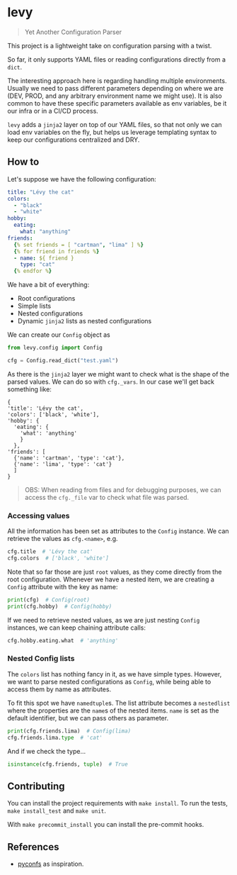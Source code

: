 # levy

> Yet Another Configuration Parser

This project is a lightweight take on configuration parsing with a twist.

So far, it only supports YAML files or reading configurations directly from a `dict`.

The interesting approach here is regarding handling multiple environments. Usually we
need to pass different parameters depending on where we are (DEV, PROD, and any 
arbitrary environment name we might use). It is also common to have these specific parameters
available as env variables, be it our infra or in a CI/CD process.

`levy` adds a `jinja2` layer on top of our YAML files, so that not only we can load
env variables on the fly, but helps us leverage templating syntax to keep
our configurations centralized and DRY.

## How to

Let's suppose we have the following configuration:

```yaml
title: "Lévy the cat"
colors:
  - "black"
  - "white"
hobby:
  eating:
    what: "anything"
friends:
  {% set friends = [ "cartman", "lima" ] %}
  {% for friend in friends %}
  - name: ${ friend }
    type: "cat"
  {% endfor %}
```

We have a bit of everything:
- Root configurations
- Simple lists
- Nested configurations
- Dynamic `jinja2` lists as nested configurations

We can create our `Config` object as

```python
from levy.config import Config

cfg = Config.read_dict("test.yaml")
```

As there is the `jinja2` layer we might want to check what is the shape of the
parsed values. We can do so with `cfg._vars`. In our case we'll get back something
like:

```
{
'title': 'Lévy the cat',
'colors': ['black', 'white'],
'hobby': {
  'eating': {
    'what': 'anything'
    }
  },
'friends': [
  {'name': 'cartman', 'type': 'cat'},
  {'name': 'lima', 'type': 'cat'}
  ]
}
```

> OBS: When reading from files and for debugging purposes, we can access the `cfg._file`
var to check what file was parsed.

### Accessing values

All the information has been set as attributes to the `Config` instance. We can
retrieve the values as `cfg.<name>`, e.g.

```python
cfg.title  # 'Lévy the cat'
cfg.colors  # ['black', 'white']
```

Note that so far those are just `root` values, as they come directly from the root
configuration. Whenever we have a nested item, we are creating a `Config` attribute
with the key as name:

```python
print(cfg)  # Config(root)
print(cfg.hobby)  # Config(hobby)
```

If we need to retrieve nested values, as we are just nesting `Config` instances, we can
keep chaining attribute calls:

```python
cfg.hobby.eating.what  # 'anything'
```

### Nested Config lists

The `colors` list has nothing fancy in it, as we have simple types. However, we want
to parse nested configurations as `Config`, while being able to access them by name
as attributes.

To fit this spot we have `namedtuple`s. The list attribute becomes a `nestedlist` where
the properties are the `name`s of the nested items. `name` is set as the default
identifier, but we can pass others as parameter.

```python
print(cfg.friends.lima)  # Config(lima)
cfg.friends.lima.type  # 'cat'
```

And if we check the type...
```python
isinstance(cfg.friends, tuple)  # True
```

## Contributing

You can install the project requirements with `make install`. To run the tests, `make install_test`
and `make unit`.

With `make precommit_install` you can install the pre-commit hooks.

## References

- [pyconfs](https://github.com/gahjelle/pyconfs) as inspiration.
